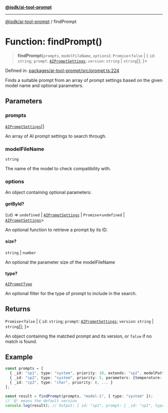 [**@isdk/ai-tool-prompt**](../README.md)

***

[@isdk/ai-tool-prompt](../globals.md) / findPrompt

# Function: findPrompt()

> **findPrompt**(`prompts`, `modelFileName`, `options`): `Promise`\<`false` \| \{ `id`: `string`; `prompt`: [`AIPromptSettings`](../interfaces/AIPromptSettings.md); `version`: `string` \| `string`[]; \}\>

Defined in: [packages/ai-tool-prompt/src/prompt.ts:224](https://github.com/isdk/ai-tool-prompt.js/blob/3d678772f316709a988562abb5bf3336d18a36eb/src/prompt.ts#L224)

Finds a suitable prompt from an array of prompt settings based on the given model name and optional parameters.

## Parameters

### prompts

[`AIPromptSettings`](../interfaces/AIPromptSettings.md)[]

An array of AI prompt settings to search through.

### modelFileName

`string`

The name of the model to check compatibility with.

### options

An object containing optional parameters:

#### getById?

(`id`) => `undefined` \| [`AIPromptSettings`](../interfaces/AIPromptSettings.md) \| `Promise`\<`undefined` \| [`AIPromptSettings`](../interfaces/AIPromptSettings.md)\>

An optional function to retrieve a prompt by its ID.

#### size?

`string` \| `number`

An optional the parameter size of the modelFileName

#### type?

[`AIPromptType`](../type-aliases/AIPromptType.md)

An optional filter for the type of prompt to include in the search.

## Returns

`Promise`\<`false` \| \{ `id`: `string`; `prompt`: [`AIPromptSettings`](../interfaces/AIPromptSettings.md); `version`: `string` \| `string`[]; \}\>

An object containing the matched prompt and its version, or `false` if no match is found.

## Example

```ts
const prompts = [
  { _id: "sp1", type: "system", priority: 10, extends: "sp2", modelPattern: /^model-\d+/, ... },
  { _id: "sp2", type: "system", priority: 5, parameters: {temperature: 0.8}, ... },
  { _id: "cp3", type: "char", priority: 8, ... }
];

const result = findPrompt(prompts, "model-1", { type: "system" });
// '@' means the default version
console.log(result); // Output: { id: "sp1", prompt: { _id: "sp1", type: "system", parameters: {temperature: 0.8}, ... }, version: '@' }
```

